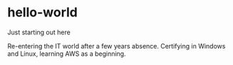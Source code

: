 # hello-world
Just starting out here

Re-entering the IT world after a few years absence. Certifying in Windows and Linux, learning AWS as a beginning.
